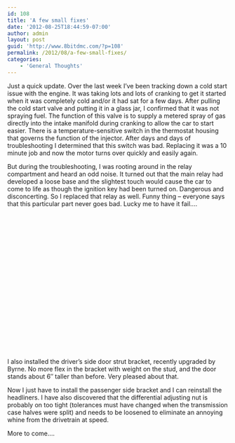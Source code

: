 ```yaml
---
id: 108
title: 'A few small fixes'
date: '2012-08-25T18:44:59-07:00'
author: admin
layout: post
guid: 'http://www.8bitdmc.com/?p=108'
permalink: /2012/08/a-few-small-fixes/
categories:
    - 'General Thoughts'
---
```


Just a quick update. Over the last week I’ve been tracking down a cold start issue with the engine. It was taking lots and lots of cranking to get it started when it was completely cold and/or it had sat for a few days. After pulling the cold start valve and putting it in a glass jar, I confirmed that it was not spraying fuel. The function of this valve is to supply a metered spray of gas directly into the intake manifold during cranking to allow the car to start easier. There is a temperature-sensitive switch in the thermostat housing that governs the function of the injector. After days and days of troubleshooting I determined that this switch was bad. Replacing it was a 10 minute job and now the motor turns over quickly and easily again.

But during the troubleshooting, I was rooting around in the relay compartment and heard an odd noise. It turned out that the main relay had developed a loose base and the slightest touch would cause the car to come to life as though the ignition key had been turned on. Dangerous and disconcerting. So I replaced that relay as well. Funny thing – everyone says that this particular part never goes bad. Lucky me to have it fail….

<object classid="clsid:d27cdb6e-ae6d-11cf-96b8-444553540000" codebase="https://download.macromedia.com/pub/shockwave/cabs/flash/swflash.cab#version=6,0,40,0" height="315" width="420"><param name="allowFullScreen" value="true"></param><param name="allowscriptaccess" value="always"></param><param name="src" value="https://www.youtube.com/v/3dKJh9sutWs?version=3&hl=en_US"></param><param name="allowfullscreen" value="true"></param><embed allowfullscreen="true" allowscriptaccess="always" height="315" src="https://www.youtube.com/v/3dKJh9sutWs?version=3&hl=en_US" type="application/x-shockwave-flash" width="420"></embed></object>

I also installed the driver’s side door strut bracket, recently upgraded by Byrne. No more flex in the bracket with weight on the stud, and the door stands about 6″ taller than before. Very pleased about that.

Now I just have to install the passenger side bracket and I can reinstall the headliners. I have also discovered that the differential adjusting nut is probably on too tight (tolerances must have changed when the transmission case halves were split) and needs to be loosened to eliminate an annoying whine from the drivetrain at speed.

More to come….